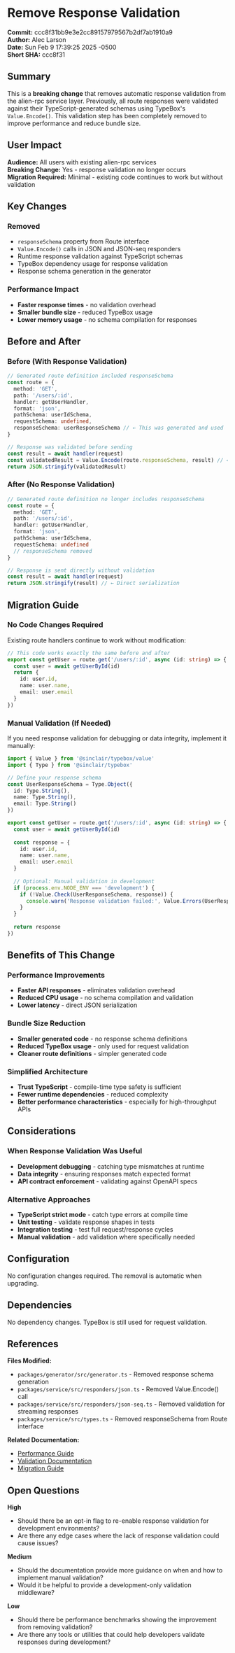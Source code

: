 # Remove Response Validation

**Commit:** ccc8f31bb9e3e2cc89157979567b2df7ab1910a9  
**Author:** Alec Larson  
**Date:** Sun Feb 9 17:39:25 2025 -0500  
**Short SHA:** ccc8f31

## Summary

This is a **breaking change** that removes automatic response validation from the alien-rpc service layer. Previously, all route responses were validated against their TypeScript-generated schemas using TypeBox's `Value.Encode()`. This validation step has been completely removed to improve performance and reduce bundle size.

## User Impact

**Audience:** All users with existing alien-rpc services  
**Breaking Change:** Yes - response validation no longer occurs  
**Migration Required:** Minimal - existing code continues to work but without validation

## Key Changes

### Removed
- `responseSchema` property from Route interface
- `Value.Encode()` calls in JSON and JSON-seq responders
- Runtime response validation against TypeScript schemas
- TypeBox dependency usage for response validation
- Response schema generation in the generator

### Performance Impact
- **Faster response times** - no validation overhead
- **Smaller bundle size** - reduced TypeBox usage
- **Lower memory usage** - no schema compilation for responses

## Before and After

### Before (With Response Validation)
```ts
// Generated route definition included responseSchema
const route = {
  method: 'GET',
  path: '/users/:id',
  handler: getUserHandler,
  format: 'json',
  pathSchema: userIdSchema,
  requestSchema: undefined,
  responseSchema: userResponseSchema // ← This was generated and used
}

// Response was validated before sending
const result = await handler(request)
const validatedResult = Value.Encode(route.responseSchema, result) // ← Validation step
return JSON.stringify(validatedResult)
```

### After (No Response Validation)
```ts
// Generated route definition no longer includes responseSchema
const route = {
  method: 'GET',
  path: '/users/:id',
  handler: getUserHandler,
  format: 'json',
  pathSchema: userIdSchema,
  requestSchema: undefined
  // responseSchema removed
}

// Response is sent directly without validation
const result = await handler(request)
return JSON.stringify(result) // ← Direct serialization
```

## Migration Guide

### No Code Changes Required
Existing route handlers continue to work without modification:

```ts
// This code works exactly the same before and after
export const getUser = route.get('/users/:id', async (id: string) => {
  const user = await getUserById(id)
  return {
    id: user.id,
    name: user.name,
    email: user.email
  }
})
```

### Manual Validation (If Needed)
If you need response validation for debugging or data integrity, implement it manually:

```ts
import { Value } from '@sinclair/typebox/value'
import { Type } from '@sinclair/typebox'

// Define your response schema
const UserResponseSchema = Type.Object({
  id: Type.String(),
  name: Type.String(),
  email: Type.String()
})

export const getUser = route.get('/users/:id', async (id: string) => {
  const user = await getUserById(id)
  
  const response = {
    id: user.id,
    name: user.name,
    email: user.email
  }
  
  // Optional: Manual validation in development
  if (process.env.NODE_ENV === 'development') {
    if (!Value.Check(UserResponseSchema, response)) {
      console.warn('Response validation failed:', Value.Errors(UserResponseSchema, response))
    }
  }
  
  return response
})
```

## Benefits of This Change

### Performance Improvements
- **Faster API responses** - eliminates validation overhead
- **Reduced CPU usage** - no schema compilation and validation
- **Lower latency** - direct JSON serialization

### Bundle Size Reduction
- **Smaller generated code** - no response schema definitions
- **Reduced TypeBox usage** - only used for request validation
- **Cleaner route definitions** - simpler generated code

### Simplified Architecture
- **Trust TypeScript** - compile-time type safety is sufficient
- **Fewer runtime dependencies** - reduced complexity
- **Better performance characteristics** - especially for high-throughput APIs

## Considerations

### When Response Validation Was Useful
- **Development debugging** - catching type mismatches at runtime
- **Data integrity** - ensuring responses match expected format
- **API contract enforcement** - validating against OpenAPI specs

### Alternative Approaches
- **TypeScript strict mode** - catch type errors at compile time
- **Unit testing** - validate response shapes in tests
- **Integration testing** - test full request/response cycles
- **Manual validation** - add validation where specifically needed

## Configuration

No configuration changes required. The removal is automatic when upgrading.

## Dependencies

No dependency changes. TypeBox is still used for request validation.

## References

**Files Modified:**
- `packages/generator/src/generator.ts` - Removed response schema generation
- `packages/service/src/responders/json.ts` - Removed Value.Encode() call
- `packages/service/src/responders/json-seq.ts` - Removed validation for streaming responses
- `packages/service/src/types.ts` - Removed responseSchema from Route interface

**Related Documentation:**
- [Performance Guide](../packages/service/docs/performance.md)
- [Validation Documentation](../packages/service/docs/validation.md)
- [Migration Guide](../packages/service/docs/migration.md)

## Open Questions

**High**
- Should there be an opt-in flag to re-enable response validation for development environments?
- Are there any edge cases where the lack of response validation could cause issues?

**Medium**
- Should the documentation provide more guidance on when and how to implement manual validation?
- Would it be helpful to provide a development-only validation middleware?

**Low**
- Should there be performance benchmarks showing the improvement from removing validation?
- Are there any tools or utilities that could help developers validate responses during development?